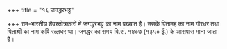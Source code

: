 +++
title = "१६ जगद्धरभट्ट"

+++
राम-भारतीय शैवस्तोत्रकारों में जगद्धरभट्ट का नाम प्रख्यात है। उसके पितामह का नाम गौरधर तथा पिताश्री का नाम कवि रत्लधर था। जगद्धर का समय वि.सं. १४०७ (१३५० ई.) के आसपास माना जाता है।